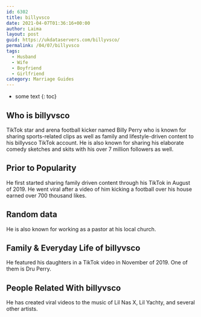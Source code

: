 ```yaml
---
id: 6302
title: billyvsco
date: 2021-04-07T01:36:16+00:00
author: Laima
layout: post
guid: https://ukdataservers.com/billyvsco/
permalink: /04/07/billyvsco
tags:
  - Husband
  - Wife
  - Boyfriend
  - Girlfriend
category: Marriage Guides
---
```


* some text
{: toc}


## Who is billyvsco
                  
                  
                  
TikTok star and arena football kicker named Billy Perry who is known for sharing sports-related clips as well as family and lifestyle-driven content to his billyvsco TikTok account. He is also known for sharing his elaborate comedy sketches and skits with his over 7 million followers as well. 
                  
              
            
              
            
                
                
                
## Prior to Popularity
                  
                  
                  
He first started sharing family driven content through his TikTok in August of 2019. He went viral after a video of him kicking a football over his house earned over 700 thousand likes. 
                  
              
            
              
            
                
                
                
## Random data
                  
                  
                  
He is also known for working as a pastor at his local church. 
                  
              
            
              
            
                
                
                
## Family & Everyday Life of billyvsco
                  
                  
                  
He featured his daughters in a TikTok video in November of 2019. One of them is Dru Perry.
                  
              
            
              
            
                
                
                
## People Related With billyvsco
                  
                  
                  
He has created viral videos to the music of Lil Nas X, Lil Yachty, and several other artists. 
                  
              
            
              
            
                
              
            
              
              
            
            
              
            
          
          
          